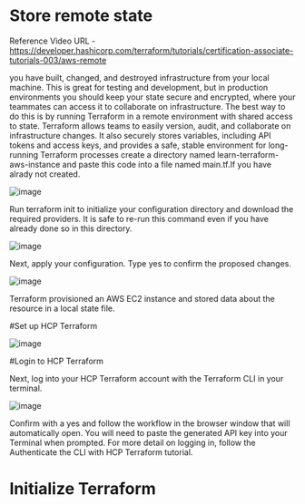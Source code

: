# Store remote state

Reference Video URL - https://developer.hashicorp.com/terraform/tutorials/certification-associate-tutorials-003/aws-remote

you have built, changed, and destroyed infrastructure from your local machine. This is great for testing and development, but in production environments you should keep your state secure and encrypted, where your teammates can access it to collaborate on infrastructure.  The best way to do this is by running Terraform in a remote environment with shared access to state.
Terraform allows teams to easily version, audit, and collaborate on infrastructure changes. It also securely stores variables, including API tokens and access keys, and provides a safe, stable environment for long-running Terraform processes
create a directory named learn-terraform-aws-instance and paste this code into a file named main.tf.If you have alrady not created.

![image](https://github.com/user-attachments/assets/ce2cbbfb-15aa-4c0a-9102-f8195d5ba243)

Run terraform init to initialize your configuration directory and download the required providers. It is safe to re-run this command even if you have already done so in this directory.

![image](https://github.com/user-attachments/assets/ac61838c-c963-43a1-a9eb-0092563220da)

Next, apply your configuration. Type yes to confirm the proposed changes.

![image](https://github.com/user-attachments/assets/3cb566f2-07cd-4370-afa8-65cb901d6106)

Terraform provisioned an AWS EC2 instance and stored data about the resource in a local state file.

#Set up HCP Terraform

![image](https://github.com/user-attachments/assets/e0ce7fdc-9242-4efb-9d8f-2c1c71fa20b1)

#Login to HCP Terraform

Next, log into your HCP Terraform account with the Terraform CLI in your terminal.

![image](https://github.com/user-attachments/assets/51c6228e-8ce7-428f-89a7-cc3a3f1db1d1)

Confirm with a yes and follow the workflow in the browser window that will automatically open. You will need to paste the generated API key into your Terminal when prompted. For more detail on logging in, follow the Authenticate the CLI with HCP Terraform tutorial.

# Initialize Terraform



